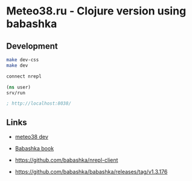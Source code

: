 # Meteo38.ru - Clojure version using babashka

## Development

```sh
make dev-css
make dev
```

```clj
connect nrepl

(ns user) 
srv/run

; http://localhost:8038/
```

## Links

- [meteo38 dev](http://localhost:8038/)

- [Babashka book](https://book.babashka.org/)
- <https://github.com/babashka/nrepl-client>

- <https://github.com/babashka/babashka/releases/tag/v1.3.176>
